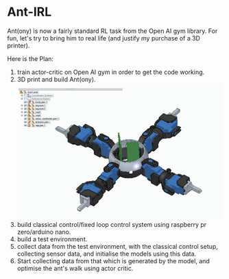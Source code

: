 # Ant-IRL

Ant(ony) is now a fairly standard RL task from the Open AI gym library. For fun, let's try to bring him to real life (and justify my purchase of a 3D printer).

Here is the Plan:
1) train actor-critic on Open AI gym in order to get the code working.
2) 3D print and build Ant(ony).
![alt text](https://github.com/charliexchen/Ant-IRL/blob/main/Parts/ant.png)
3) build classical control/fixed loop control system using raspberry pr zero/arduino nano.
4) build a test environment.
5) collect data from the test environment, with the classical control setup, collecting sensor data, and initialise the models using this data.
6) Start collecting data from that which is generated by the model, and optimise the ant's walk using actor critic.
